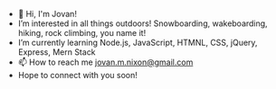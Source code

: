- 👋  Hi, I'm Jovan!
- I’m interested in all things outdoors! Snowboarding, wakeboarding, hiking, rock climbing, you name it! 
- I’m currently learning Node.js, JavaScript, HTMNL, CSS, jQuery, Express, Mern Stack 
- 📫 How to reach me jovan.m.nixon@gmail.com
- Hope to connect with you soon!

<!---
jmnfire/jmnfire is a ✨ special ✨ repository because its `README.md` (this file) appears on your GitHub profile.
You can click the Preview link to take a look at your changes.
--->
